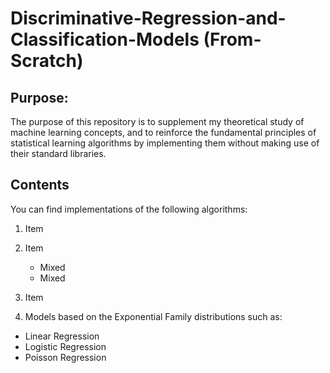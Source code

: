 # Discriminative-Regression-and-Classification-Models (From-Scratch)
## Purpose:
The purpose of this repository is to supplement my theoretical study of machine learning concepts, and to reinforce the fundamental principles of statistical learning algorithms by implementing them without making use of their standard libraries.  
## Contents
You can find implementations of the following algorithms:  
1. Item
2. Item
   * Mixed
   * Mixed  
3. Item




1. Models based on the Exponential Family distributions such as:
  * Linear Regression
  * Logistic Regression
  * Poisson Regression
